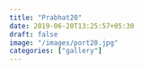 ```yaml
---
title: "Prabhat20"
date: 2019-06-20T13:25:57+05:30
draft: false
image: "/images/port20.jpg"
categories: ["gallery"]
---
```


